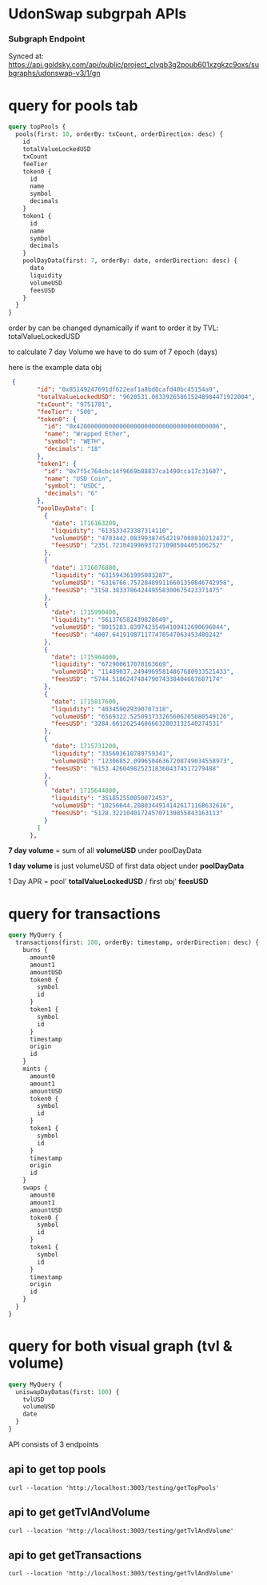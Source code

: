 # UdonSwap subgrpah APIs

### Subgraph Endpoint

Synced at: https://api.goldsky.com/api/public/project_clvqb3g2poub601xzgkzc9oxs/subgraphs/udonswap-v3/1/gn

# query for pools tab

```graphql
query topPools {
  pools(first: 10, orderBy: txCount, orderDirection: desc) {
    id
    totalValueLockedUSD
    txCount
    feeTier
    token0 {
      id
      name
      symbol
      decimals
    }
    token1 {
      id
      name
      symbol
      decimals
    }
    poolDayData(first: 7, orderBy: date, orderDirection: desc) {
      date
      liquidity
      volumeUSD
      feesUSD
    }
  }
}
```

order by can be changed dynamically
if want to order it by TVL: totalValueLockedUSD

to calculate 7 day Volume
we have to do sum of 7 epoch (days)

here is the example data obj

```json
 {
        "id": "0x85149247691df622eaf1a8bd0cafd40bc45154a9",
        "totalValueLockedUSD": "9620531.083392658615248984471922004",
        "txCount": "9751781",
        "feeTier": "500",
        "token0": {
          "id": "0x4200000000000000000000000000000000000006",
          "name": "Wrapped Ether",
          "symbol": "WETH",
          "decimals": "18"
        },
        "token1": {
          "id": "0x7f5c764cbc14f9669b88837ca1490cca17c31607",
          "name": "USD Coin",
          "symbol": "USDC",
          "decimals": "6"
        },
        "poolDayData": [
          {
            "date": 1716163200,
            "liquidity": "613533473387314110",
            "volumeUSD": "4703442.083993874542197008810212472",
            "feesUSD": "2351.721041996937271098504405106252"
          },
          {
            "date": 1716076800,
            "liquidity": "631594361995083287",
            "volumeUSD": "6316766.757284899116601350846742958",
            "feesUSD": "3158.383378642449558300675423371475"
          },
          {
            "date": 1715990400,
            "liquidity": "561376582439828649",
            "volumeUSD": "8015283.83974235494109412690696044",
            "feesUSD": "4007.641919871177470547063453480242"
          },
          {
            "date": 1715904000,
            "liquidity": "672900617078163669",
            "volumeUSD": "11489037.24949695814867680933521433",
            "feesUSD": "5744.518624748479074338404667607174"
          },
          {
            "date": 1715817600,
            "liquidity": "403459029390707318",
            "volumeUSD": "6569322.525093733265606265080549126",
            "feesUSD": "3284.661262546866632803132540274531"
          },
          {
            "date": 1715731200,
            "liquidity": "335603610789759341",
            "volumeUSD": "12306852.09965046367208749034558973",
            "feesUSD": "6153.42604982523183604374517279488"
          },
          {
            "date": 1715644800,
            "liquidity": "351852550050072453",
            "volumeUSD": "10256644.20803449141426171168632616",
            "feesUSD": "5128.322104017245707130855843163113"
          }
        ]
      },
```

**7 day volume** = sum of all **volumeUSD** under poolDayData

**1 day volume** is just volumeUSD of first data object under **poolDayData**

1 Day APR = pool' **totalValueLockedUSD** / first obj' **feesUSD**

# query for transactions

```graphql
query MyQuery {
  transactions(first: 100, orderBy: timestamp, orderDirection: desc) {
    burns {
      amount0
      amount1
      amountUSD
      token0 {
        symbol
        id
      }
      token1 {
        symbol
        id
      }
      timestamp
      origin
      id
    }
    mints {
      amount0
      amount1
      amountUSD
      token0 {
        symbol
        id
      }
      token1 {
        symbol
        id
      }
      timestamp
      origin
      id
    }
    swaps {
      amount0
      amount1
      amountUSD
      token0 {
        symbol
        id
      }
      token1 {
        symbol
        id
      }
      timestamp
      origin
      id
    }
  }
}
```

# query for both visual graph (tvl & volume)

```graphql
query MyQuery {
  uniswapDayDatas(first: 100) {
    tvlUSD
    volumeUSD
    date
  }
}
```

API consists of 3 endpoints

## api to get top pools

```curl
curl --location 'http://localhost:3003/testing/getTopPools'
```

## api to get getTvlAndVolume

```curl
curl --location 'http://localhost:3003/testing/getTvlAndVolume'
```

## api to get getTransactions

```curl
curl --location 'http://localhost:3003/testing/getTvlAndVolume'
```
